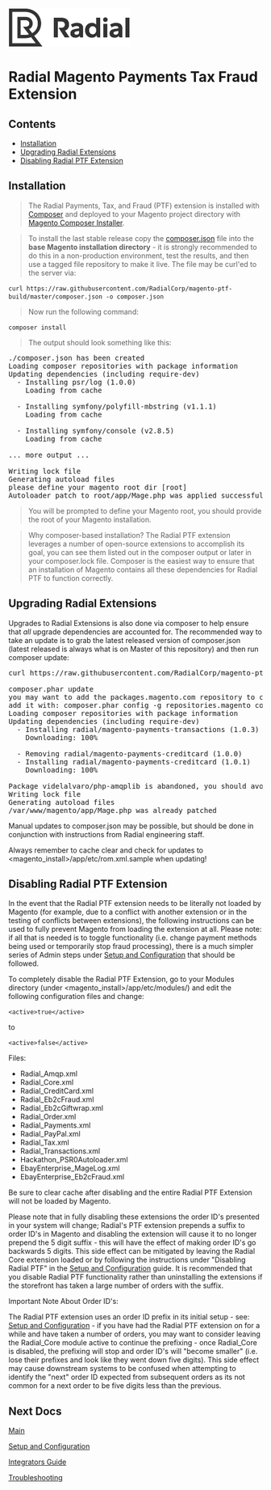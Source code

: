 [![Radial Logo](assets/radial_logo.png)](http://www.radial.com/)

# Radial Magento Payments Tax Fraud Extension

## Contents
  * [Installation](#installation)
  * [Upgrading Radial Extensions](#upgrading-radial-extensions)
  * [Disabling Radial PTF Extension](#disabling-radial-ptf-extension)

## Installation

> The Radial Payments, Tax, and Fraud (PTF) extension is installed with [Composer](https://getcomposer.org/) and deployed to your Magento project directory with [Magento Composer Installer](https://github.com/Cotya/magento-composer-installer).

> To install the last stable release copy the [composer.json](composer.json) file into the **base Magento installation directory** - it is strongly recommended to do this in a non-production environment, test the results, and then use a tagged file repository to make it live. The file may be curl'ed to the server via:

	curl https://raw.githubusercontent.com/RadialCorp/magento-ptf-build/master/composer.json -o composer.json

> Now run the following command:

	composer install

> The output should look something like this:

<pre>
./composer.json has been created
Loading composer repositories with package information
Updating dependencies (including require-dev)
  - Installing psr/log (1.0.0)
    Loading from cache

  - Installing symfony/polyfill-mbstring (v1.1.1)
    Loading from cache

  - Installing symfony/console (v2.8.5)
    Loading from cache

... more output ...

Writing lock file
Generating autoload files
please define your magento root dir [root]
Autoloader patch to root/app/Mage.php was applied successfully
</pre>

> You will be prompted to define your Magento root, you should provide the root of your Magento installation.

> Why composer-based installation?  The Radial PTF extension leverages a number of open-source extensions to accomplish its goal, you can see them listed out in the composer output or later in your composer.lock file.  Composer is the easiest way to ensure that an installation of Magento contains all these dependencies for Radial PTF to function correctly.  

## Upgrading Radial Extensions

Upgrades to Radial Extensions is also done via composer to help ensure that *all* upgrade dependencies are accounted for.  The recommended way to take an update is to grab the latest released version of composer.json (latest released is always what is on Master of this repository) and then run composer update:

<pre>
curl https://raw.githubusercontent.com/RadialCorp/magento-ptf-build/master/composer.json -o composer.json

composer.phar update
you may want to add the packages.magento.com repository to composer.
add it with: composer.phar config -g repositories.magento composer https?://packages.magento.com
Loading composer repositories with package information
Updating dependencies (including require-dev)
  - Installing radial/magento-payments-transactions (1.0.3)
    Downloading: 100%

  - Removing radial/magento-payments-creditcard (1.0.0)
  - Installing radial/magento-payments-creditcard (1.0.1)
    Downloading: 100%

Package videlalvaro/php-amqplib is abandoned, you should avoid using it. Use php-amqplib/php-amqplib instead.
Writing lock file
Generating autoload files
/var/www/magento/app/Mage.php was already patched
</pre>

Manual updates to composer.json may be possible, but should be done in conjunction with instructions from Radial engineering staff.

Always remember to cache clear and check for updates to <magento_install\>/app/etc/rom.xml.sample when updating!

## Disabling Radial PTF Extension

In the event that the Radial PTF extension needs to be literally not loaded by Magento (for example, due to a conflict with another extension or in the testing of conflicts between extensions), the following instructions can be used to fully prevent Magento from loading the extension at all.  Please note: if all that is needed is to toggle functionality (i.e. change payment methods being used or temporarily stop fraud processing), there is a much simpler series of Admin steps under [Setup and Configuration](SETUP.md) that should be followed.

To completely disable the Radial PTF Extension, go to your Modules directory (under <magento_install\>/app/etc/modules/) and edit the following configuration files and change:

    <active>true</active>
    
to


    <active>false</active>

Files:

- Radial_Amqp.xml
- Radial_Core.xml
- Radial_CreditCard.xml
- Radial_Eb2cFraud.xml
- Radial_Eb2cGiftwrap.xml
- Radial_Order.xml
- Radial_Payments.xml
- Radial_PayPal.xml
- Radial_Tax.xml
- Radial_Transactions.xml
- Hackathon_PSR0Autoloader.xml
- EbayEnterprise_MageLog.xml
- EbayEnterprise_Eb2cFraud.xml

Be sure to clear cache after disabling and the entire Radial PTF Extension will not be loaded by Magento.

Please note that in fully disabling these extensions the order ID's presented in your system will change; Radial's PTF extension prepends a suffix to order ID's in Magento and disabling the extension will cause it to no longer prepend the 5 digit suffix - this will have the effect of making order ID's go backwards 5 digits.  This side effect can be mitigated by leaving the Radial Core extension loaded or by following the instructions under "Disabling Radial PTF" in the [Setup and Configuration](SETUP.md) guide.  It is recommended that you disable Radial PTF functionality rather than uninstalling the extensions if the storefront has taken a large number of orders with the suffix.

Important Note About Order ID's:

The Radial PTF extension uses an order ID prefix in its initial setup - see: 
[Setup and Configuration](SETUP.md) - if you have had the Radial PTF extension on for a while and have taken a number of orders, you may want to consider leaving the Radial_Core module active to continue the prefixing - once Radial_Core is disabled, the prefixing will stop and order ID's will "become smaller" (i.e. lose their prefixes and look like they went down five digits).  This side effect may cause downstream systems to be confused when attempting to identify the "next" order ID expected from subsequent orders as its not common for a next order to be five digits less than the previous.

## Next Docs

[Main](../README.md)

[Setup and Configuration](SETUP.md)

[Integrators Guide](SI.md)

[Troubleshooting](SUPPORT.md)
